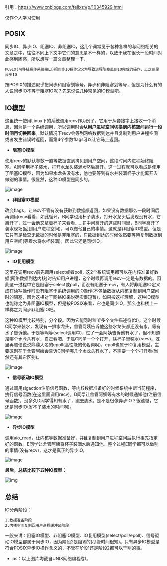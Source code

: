 引用：https://www.cnblogs.com/felixzh/p/10345929.html

仅作个人学习使用

## POSIX

同步IO、异步IO、阻塞IO、非阻塞IO，这几个词常见于各种各样的与网络相关的文章之中，往往不同上下文中它们的意思是不一样的，以致于我在很长一段时间对此感到困惑，所以想写一篇文章整理一下。

```
POSIX(可移植操作系统接口)把同步IO操作定义为导致进程阻塞直到IO完成的操作，反之则是异步IO
```

按POSIX的描述似乎把同步和阻塞划等号，异步和非阻塞划等号，但是为什么有的人说同步IO不等于阻塞IO呢？先来说说几种常见的IO模型吧。

## IO模型

这里统一使用Linux下的系统调用recv作为例子，它用于从套接字上接收一个消息，因为是一个系统调用，所以调用时会**从用户进程空间切换到内核空间运行一段时间再切换回来**。默认情况下recv会等到网络数据到达并且复制到用户进程空间或者发生错误时返回，而第4个参数flags可以让它马上返回。

- **阻塞IO模型**

使用recv的默认参数一直等数据直到拷贝到用户空间，这段时间内进程始终阻塞。A同学用杯子装水，打开水龙头装满水然后离开。这一过程就可以看成是使用了阻塞IO模型，因为如果水龙头没有水，他也要等到有水并装满杯子才能离开去做别的事情。很显然，这种IO模型是同步的。

![image](http://image.euphie.net/2017-09-24-23-18-01.png)

- **非阻塞IO模型**

改变flags，让recv不管有没有获取到数据都返回，如果没有数据那么一段时间后再调用recv看看，如此循环。B同学也用杯子装水，打开水龙头后发现没有水，它离开了，过一会他又拿着杯子来看看……在中间离开的这些时间里，B同学离开了装水现场(回到用户进程空间)，可以做他自己的事情。这就是非阻塞IO模型。但是它只有是检查无数据的时候是非阻塞的，在数据到达的时候依然要等待复制数据到用户空间(等着水将水杯装满)，因此它还是同步IO。

![image](http://image.euphie.net/2017-09-24-23-19-53.png)

- **IO复用模型**

这里在调用recv前先调用select或者poll，这2个系统调用都可以在内核准备好数据(网络数据到达内核)时告知用户进程，这个时候再调用recv一定是有数据的。因此这一过程中它是阻塞于select或poll，而没有阻塞于recv，有人将非阻塞IO定义成在读写操作时没有阻塞于系统调用的IO操作(不包括数据从内核复制到用户空间时的阻塞，因为这相对于网络IO来说确实很短暂)，如果按这样理解，这种IO模型也能称之为非阻塞IO模型，但是按POSIX来看，它也是同步IO，那么也和楼上一样称之为同步非阻塞IO吧。

这种IO模型比较特别，分个段。因为它能同时监听多个文件描述符(fd)。这个时候C同学来装水，发现有一排水龙头，舍管阿姨告诉他这些水龙头都还没有水，等有水了告诉他。于是等啊等(select调用中)，过了一会阿姨告诉他有水了，但不知道是哪个水龙头有水，自己看吧。于是C同学一个个打开，往杯子里装水(recv)。这里再顺便说说鼎鼎大名的epoll(高性能的代名词啊)，epoll也属于IO复用模型，主要区别在于舍管阿姨会告诉C同学哪几个水龙头有水了，不需要一个个打开看(当然还有其它区别)。

![image](http://image.euphie.net/2017-09-24-23-21-54.png)

- **信号驱动IO模型**

通过调用sigaction注册信号函数，等内核数据准备好的时候系统中断当前程序，执行信号函数(在这里面调用recv)。D同学让舍管阿姨等有水的时候通知他(注册信号函数)，没多久D同学得知有水了，跑去装水。是不是很像异步IO？很遗憾，它还是同步IO(省不了装水的时间啊)。

![image](http://image.euphie.net/2017-09-24-23-22-38.png)

- **异步IO模型**

调用aio_read，让内核等数据准备好，并且复制到用户进程空间后执行事先指定好的函数。E同学让舍管阿姨将杯子装满水后通知他。整个过程E同学都可以做别的事情(没有recv)，这才是真正的异步IO。

![image](http://image.euphie.net/2017-09-24-23-23-36.png)

**最后，总结比较下五种IO模型：**

![img](https://images2015.cnblogs.com/blog/1066890/201611/1066890-20161129014959615-1351089676.png)

## 总结

IO分两阶段：

```
1.数据准备阶段
2.内核空间复制回用户进程缓冲区阶段
```

一般来讲：阻塞IO模型、非阻塞IO模型、IO复用模型(select/poll/epoll)、信号驱动IO模型都属于同步IO，因为阶段2是阻塞的(尽管时间很短)。只有异步IO模型是符合POSIX异步IO操作含义的，不管在阶段1还是阶段2都可以干别的事。

- ps：以上图片均截自UNIX网络编程卷1。